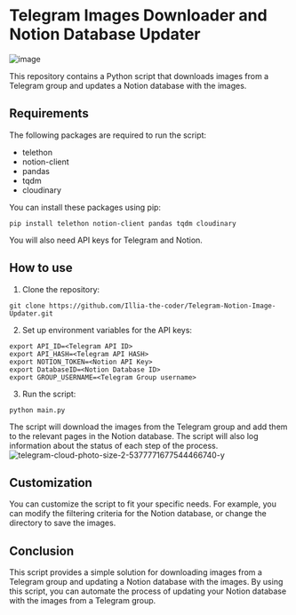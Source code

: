 # Telegram Images Downloader and Notion Database Updater
![image](https://github.com/Illia-the-coder/Telegram-Notion-Image-Updater/assets/101904816/6d08bf33-e642-4654-9bbc-2d5fdd454a3c)

This repository contains a Python script that downloads images from a Telegram group and updates a Notion database with the images.

## Requirements

The following packages are required to run the script:

- telethon
- notion-client
- pandas
- tqdm
- cloudinary

You can install these packages using pip:

```
pip install telethon notion-client pandas tqdm cloudinary
```

You will also need API keys for Telegram and Notion.

## How to use

1. Clone the repository:

```
git clone https://github.com/Illia-the-coder/Telegram-Notion-Image-Updater.git
```

2. Set up environment variables for the API keys:

```
export API_ID=<Telegram API ID>
export API_HASH=<Telegram API HASH>
export NOTION_TOKEN=<Notion API Key>
export DatabaseID=<Notion Database ID>
export GROUP_USERNAME=<Telegram Group username>
```

3. Run the script:

```
python main.py
```

The script will download the images from the Telegram group and add them to the relevant pages in the Notion database. The script will also log information about the status of each step of the process.
![telegram-cloud-photo-size-2-5377771677544466740-y](https://github.com/Illia-the-coder/Telegram-Notion-Image-Updater/assets/101904816/f264c30e-9e0b-4bc8-a0a7-26c49a162c86)

## Customization

You can customize the script to fit your specific needs. For example, you can modify the filtering criteria for the Notion database, or change the directory to save the images.

## Conclusion

This script provides a simple solution for downloading images from a Telegram group and updating a Notion database with the images. By using this script, you can automate the process of updating your Notion database with the images from a Telegram group.
